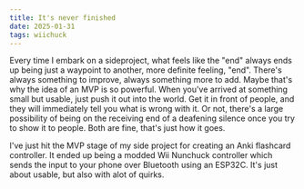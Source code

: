 ```yaml
---
title: It's never finished
date: 2025-01-31
tags: wiichuck
---
```


Every time I embark on a sideproject, what feels like the "end" always ends up being just a waypoint to another, more definite feeling, "end". There's always something to improve, always something more to add. Maybe that's why the idea of an MVP is so powerful. When you've arrived at something small but usable, just push it out into the world. Get it in front of people, and they will immediately tell you what is wrong with it. Or not, there's a large possibility of being on the receiving end of a deafening silence once you try to show it to people. Both are fine, that's just how it goes.

I've just hit the MVP stage of my side project for creating an Anki flashcard controller. It ended up being a modded Wii Nunchuck controller which sends the input to your phone over Bluetooth using an ESP32C. It's just about usable, but also with alot of quirks.

